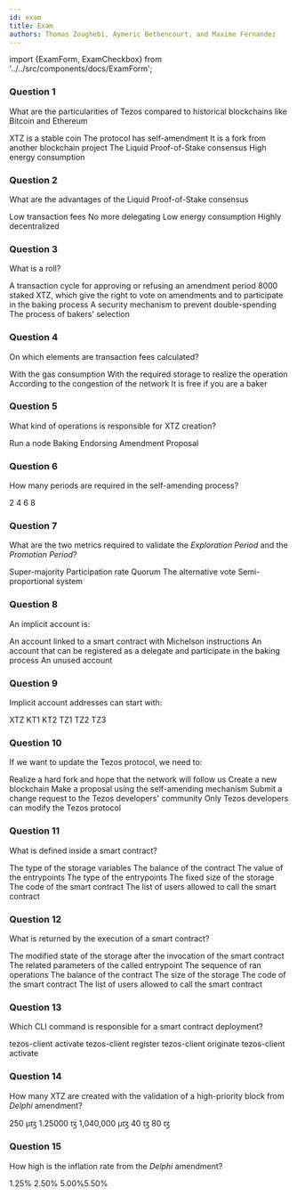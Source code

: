 ```yaml
---
id: exam
title: Exam
authors: Thomas Zoughebi, Aymeric Bethencourt, and Maxime Fernandez
---
```


import {ExamForm, ExamCheckbox} from '../../src/components/docs/ExamForm';

<ExamForm moduleName="DeFi">

### Question 1

What are the particularities of Tezos compared to historical blockchains like Bitcoin and Ethereum

<ExamCheckbox name="00" isCorrect="false">XTZ is a stable coin</ExamCheckbox>
<ExamCheckbox name="01" isCorrect="true">The protocol has self-amendment</ExamCheckbox>
<ExamCheckbox name="02" isCorrect="false">It is a fork from another blockchain project</ExamCheckbox>
<ExamCheckbox name="03" isCorrect="true">The Liquid Proof-of-Stake consensus</ExamCheckbox>
<ExamCheckbox name="04" isCorrect="false">High energy consumption</ExamCheckbox>

### Question 2

What are the advantages of the Liquid Proof-of-Stake consensus 

<ExamCheckbox name="10" isCorrect="true">Low transaction fees</ExamCheckbox>
<ExamCheckbox name="11" isCorrect="false">No more delegating</ExamCheckbox>
<ExamCheckbox name="12" isCorrect="true">Low energy consumption</ExamCheckbox>
<ExamCheckbox name="13" isCorrect="true">Highly decentralized</ExamCheckbox>

### Question 3

What is a roll?

<ExamCheckbox name="20" isCorrect="false">A transaction cycle for approving or refusing an amendment period</ExamCheckbox>
<ExamCheckbox name="21" isCorrect="true">8000 staked XTZ, which give the right to vote on amendments and to participate in the baking process</ExamCheckbox>
<ExamCheckbox name="22" isCorrect="false">A security mechanism to prevent double-spending</ExamCheckbox>
<ExamCheckbox name="23" isCorrect="false">The process of bakers' selection</ExamCheckbox>

### Question 4

On which elements are transaction fees calculated?

<ExamCheckbox name="30" isCorrect="true">With the gas consumption</ExamCheckbox>
<ExamCheckbox name="31" isCorrect="true">With the required storage to realize the operation</ExamCheckbox>
<ExamCheckbox name="32" isCorrect="false">According to the congestion of the network</ExamCheckbox>
<ExamCheckbox name="33" isCorrect="false">It is free if you are a baker</ExamCheckbox>

### Question 5

What kind of operations is responsible for XTZ creation?

<ExamCheckbox name="40" isCorrect="false">Run a node</ExamCheckbox>
<ExamCheckbox name="41" isCorrect="true">Baking</ExamCheckbox>
<ExamCheckbox name="42" isCorrect="true">Endorsing</ExamCheckbox>
<ExamCheckbox name="43" isCorrect="true">Amendment Proposal</ExamCheckbox>

### Question 6

How many periods are required in the self-amending process?

<ExamCheckbox name="50" isCorrect="false">2</ExamCheckbox>
<ExamCheckbox name="51" isCorrect="true">4</ExamCheckbox>
<ExamCheckbox name="52" isCorrect="false">6</ExamCheckbox>
<ExamCheckbox name="53" isCorrect="false">8</ExamCheckbox>

### Question 7

What are the two metrics required to validate the _Exploration Period_ and the _Promotion Period_?

<ExamCheckbox name="60" isCorrect="true">Super-majority</ExamCheckbox>
<ExamCheckbox name="61" isCorrect="false">Participation rate</ExamCheckbox>
<ExamCheckbox name="62" isCorrect="true">Quorum </ExamCheckbox>
<ExamCheckbox name="63" isCorrect="false">The alternative vote</ExamCheckbox>
<ExamCheckbox name="64" isCorrect="false">Semi-proportional system</ExamCheckbox>

### Question 8

An implicit account is:

<ExamCheckbox name="70" isCorrect="false">An account linked to a smart contract with Michelson instructions</ExamCheckbox>
<ExamCheckbox name="71" isCorrect="true">An account that can be registered as a delegate and participate in the baking process</ExamCheckbox>
<ExamCheckbox name="72" isCorrect="false">An unused account</ExamCheckbox>

### Question 9

Implicit account addresses can start with:

<ExamCheckbox name="80" isCorrect="false">XTZ</ExamCheckbox>
<ExamCheckbox name="81" isCorrect="false">KT1</ExamCheckbox>
<ExamCheckbox name="82" isCorrect="false">KT2</ExamCheckbox>
<ExamCheckbox name="83" isCorrect="true">TZ1</ExamCheckbox>
<ExamCheckbox name="84" isCorrect="true">TZ2</ExamCheckbox>
<ExamCheckbox name="85" isCorrect="true">TZ3</ExamCheckbox>

### Question 10

If we want to update the Tezos protocol, we need to:

<ExamCheckbox name="90" isCorrect="false">Realize a hard fork and hope that the network will follow us</ExamCheckbox>
<ExamCheckbox name="91" isCorrect="false">Create a new blockchain</ExamCheckbox>
<ExamCheckbox name="92" isCorrect="true">Make a proposal using the self-amending mechanism</ExamCheckbox>
<ExamCheckbox name="93" isCorrect="false">Submit a change request to the Tezos developers' community</ExamCheckbox>
<ExamCheckbox name="94" isCorrect="false">Only Tezos developers can modify the Tezos protocol</ExamCheckbox>

### Question 11

What is defined inside a smart contract?

<ExamCheckbox name="100" isCorrect="true">The type of the storage variables</ExamCheckbox>
<ExamCheckbox name="101" isCorrect="false">The balance of the contract</ExamCheckbox>
<ExamCheckbox name="102" isCorrect="false">The value of the entrypoints</ExamCheckbox>
<ExamCheckbox name="103" isCorrect="true">The type of the entrypoints</ExamCheckbox>
<ExamCheckbox name="104" isCorrect="false">The fixed size of the storage</ExamCheckbox>
<ExamCheckbox name="105" isCorrect="true">The code of the smart contract</ExamCheckbox>
<ExamCheckbox name="106" isCorrect="false">The list of users allowed to call the smart contract</ExamCheckbox>

### Question 12

What is returned by the execution of a smart contract?

<ExamCheckbox name="110" isCorrect="true">The modified state of the storage after the invocation of the smart contract</ExamCheckbox>
<ExamCheckbox name="111" isCorrect="false">The related parameters of the called entrypoint</ExamCheckbox>
<ExamCheckbox name="112" isCorrect="true">The sequence of ran operations</ExamCheckbox>
<ExamCheckbox name="113" isCorrect="false">The balance of the contract</ExamCheckbox>
<ExamCheckbox name="114" isCorrect="false">The size of the storage</ExamCheckbox>
<ExamCheckbox name="115" isCorrect="false">The code of the smart contract</ExamCheckbox>
<ExamCheckbox name="116" isCorrect="false">The list of users allowed to call the smart contract</ExamCheckbox>

### Question 13

Which CLI command is responsible for a smart contract deployment?

<ExamCheckbox name="120" isCorrect="false">tezos-client activate</ExamCheckbox>
<ExamCheckbox name="121" isCorrect="false">tezos-client register</ExamCheckbox>
<ExamCheckbox name="122" isCorrect="true">tezos-client originate</ExamCheckbox>
<ExamCheckbox name="123" isCorrect="false">tezos-client activate</ExamCheckbox>

### Question 14

How many XTZ are created with the validation of a high-priority block from *Delphi* amendment?

<ExamCheckbox name="130" isCorrect="false">250 µꜩ</ExamCheckbox>
<ExamCheckbox name="131" isCorrect="false">1.25000 ꜩ</ExamCheckbox>
<ExamCheckbox name="132" isCorrect="false">1,040,000 µꜩ</ExamCheckbox>
<ExamCheckbox name="133" isCorrect="false">40 ꜩ</ExamCheckbox>
<ExamCheckbox name="134" isCorrect="true">80 ꜩ</ExamCheckbox>

### Question 15

How high is the inflation rate from the *Delphi* amendment?

<ExamCheckbox name="140" isCorrect="false">1.25%</ExamCheckbox>
<ExamCheckbox name="141" isCorrect="false">2.50%</ExamCheckbox>
<ExamCheckbox name="142" isCorrect="false">5.00%</ExamCheckbox>5.50%

</ExamForm>